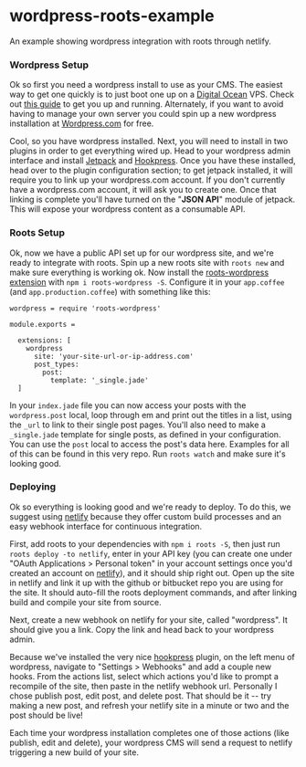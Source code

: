 # wordpress-roots-example

An example showing wordpress integration with roots through netlify.

### Wordpress Setup

Ok so first you need a wordpress install to use as your CMS. The easiest way to get one quickly is to just boot one up on a [Digital Ocean](https://www.digitalocean.com/) VPS. Check out [this guide](https://www.digitalocean.com/community/tutorials/one-click-install-wordpress-on-ubuntu-14-04-with-digitalocean) to get you up and running. Alternately, if you want to avoid having to manage your own server you could spin up a new wordpress installation at [Wordpress.com](https://wordpress.com/) for free.

Cool, so you have wordpress installed. Next, you will need to install in two plugins in order to get everything wired up. Head to your wordpress admin interface and install [Jetpack](https://wordpress.org/plugins/jetpack/) and [Hookpress](https://wordpress.org/plugins/hookpress/). Once you have these installed, head over to the plugin configuration section; to get jetpack installed, it will require you to link up your wordpress.com account. If you don't currently have a wordpress.com account, it will ask you to create one.  Once that linking is complete you'll have turned on the "**JSON API**" module of jetpack. This will expose your wordpress content as a consumable API.

### Roots Setup

Ok, now we have a public API set up for our wordpress site, and we're ready to integrate with roots. Spin up a new roots site with `roots new` and make sure everything is working ok. Now install the [roots-wordpress extension](https://github.com/carrot/roots-wordpress) with `npm i roots-wordpress -S`. Configure it in your `app.coffee` (and `app.production.coffee`) with something like this:

```
wordpress = require 'roots-wordpress'

module.exports =

  extensions: [
    wordpress
      site: 'your-site-url-or-ip-address.com'
      post_types:
        post:
          template: '_single.jade'
  ]
```

In your `index.jade` file you can now access your posts with the `wordpress.post` local, loop through em and print out the titles in a list, using the `_url` to link to their single post pages. You'll also need to make a `_single.jade` template for single posts, as defined in your configuration. You can use the `post` local to access the post's data here. Examples for all of this can be found in this very repo. Run `roots watch` and make sure it's looking good.

### Deploying

Ok so everything is looking good and we're ready to deploy. To do this, we suggest using [netlify](http://netlify.com) because they offer custom build processes and an easy webhook interface for continuous integration.

First, add roots to your dependencies with `npm i roots -S`, then just run `roots deploy -to netlify`, enter in your API key (you can create one under "OAuth Applications > Personal token" in your account settings once you'd created an account on [netlify](http://netlify.com)), and it should ship right out. Open up the site in netlify and link it up with the github or bitbucket repo you are using for the site. It should auto-fill the roots deployment commands, and after linking build and compile your site from source.

Next, create a new webhook on netlify for your site, called "wordpress". It should give you a link. Copy the link and head back to your wordpress admin.

Because we've installed the very nice [hookpress](https://wordpress.org/plugins/hookpress/) plugin, on the left menu of wordpress, navigate to "Settings > Webhooks" and add a couple new hooks. From the actions list, select which actions you'd like to prompt a recompile of the site, then paste in the netlify webhook url. Personally I chose publish post, edit post, and delete post. That should be it -- try making a new post, and refresh your netlify site in a minute or two and the post should be live!

Each time your wordpress installation completes one of those actions (like publish, edit and delete), your wordpress CMS will send a request to netlify triggering a new build of your site. 
